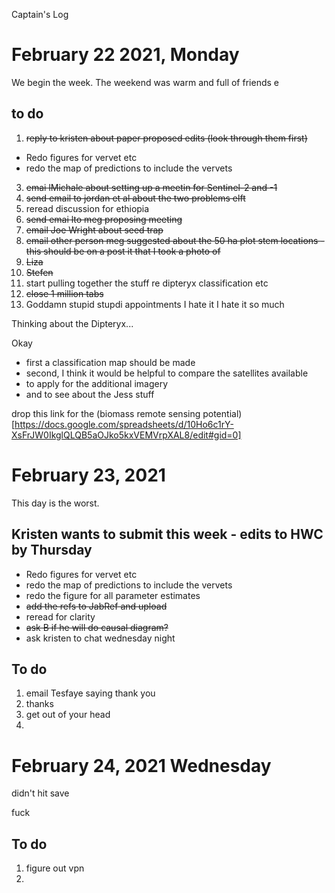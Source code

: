 Captain's Log


# February 22 2021, Monday

We begin the week. The weekend was warm and full of friends e

## to do 

1. ~~reply to kristen about paper proposed edits (look through them first)~~
- Redo figures for vervet etc 
- redo the map of predictions to include the vervets 
3. ~~emai lMichale about setting up a meetin for Sentinel-2 and -1~~
4. ~~send email to jordan et al about the two problems elft~~ 
5. reread discussion for ethiopia 
6. ~~send emai lto meg proposing meeting~~ 
7. ~~email Joe Wright about seed trap~~
8. ~~email other person meg suggested about the 50 ha plot stem locations - this should be on a post it that I took a photo of~~
9. ~~Liza~~
10. ~~Stefen~~
11. start pulling together the stuff re dipteryx classification etc 
12. ~~close 1 million tabs~~
13. Goddamn stupid stupdi appointments I hate it I hate it so much 

Thinking about the Dipteryx...

Okay 
- first a classification map should be made
- second, I think it would be helpful to compare the satellites available
- to apply for the additional imagery
- and to see about the Jess stuff

drop this link for the (biomass remote sensing potential)[https://docs.google.com/spreadsheets/d/10Ho6c1rY-XsFrJW0IkglQLQB5aOJko5kxVEMVrpXAL8/edit#gid=0]

# February 23, 2021 

This day is the worst. 

## Kristen wants to submit this week - edits to HWC by Thursday
- Redo figures for vervet etc 
- redo the map of predictions to include the vervets 
- redo the figure for all parameter estimates
- ~~add the refs to JabRef and upload~~
- reread for clarity 
- ~~ask B if he will do causal diagram?~~ 
- ask kristen to chat wednesday night

## To do 

1. email Tesfaye saying thank you 
2. thanks 
3. get out of your head 
4. 

# February 24, 2021 Wednesday 

didn't hit save 

fuck 

## To do 

1. figure out vpn 
2. 
